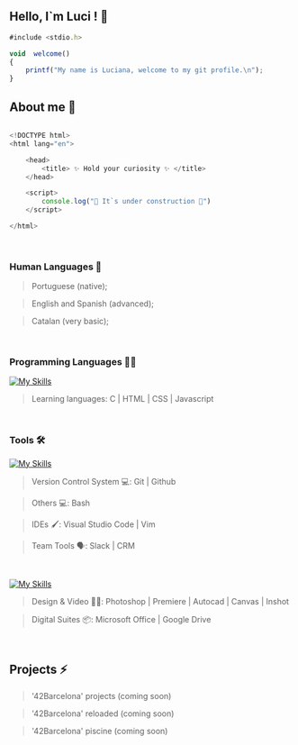 ###  <h2> Hello, I`m Luci ! 👋 </h2>

  
```javascript
#include <stdio.h>

void  welcome()
{
    printf("My name is Luciana, welcome to my git profile.\n");
}
```

## About me 🌱

```javascript

<!DOCTYPE html>
<html lang="en">

    <head>
        <title> ✨ Hold your curiosity ✨ </title>
    </head>

    <script>
        console.log("🚧 It`s under construction 🚧")
    </script>

</html>

```

>
>
<br>

<h3> Human Languages 💬 </h3>

> Portuguese (native);

> English and Spanish (advanced);

> Catalan (very basic);

<br>

<h3> Programming Languages 👨‍💻 </h3>

[![My Skills](https://skillicons.dev/icons?i=c,html,css,js)](https://skillicons.dev)

> Learning languages: C | HTML | CSS | Javascript

<br>

<h3> Tools 🛠️ </h3>

[![My Skills](https://skillicons.dev/icons?i=git,github,vim,vscode)](https://skillicons.dev)

> Version Control System 💻:  Git | Github

> Others 💻:  Bash

> IDEs 🖌️:  Visual Studio Code | Vim

> Team Tools 🗣️:  Slack | CRM

<br>

[![My Skills](https://skillicons.dev/icons?i=autocad,wordpress)](https://skillicons.dev)

> Design & Video 👨‍🎨:  Photoshop | Premiere | Autocad | Canvas | Inshot

> Digital Suites 📦:  Microsoft Office | Google Drive

<br>

## Projects ⚡

> '42Barcelona' projects (coming soon)

> '42Barcelona' reloaded (coming soon)

> '42Barcelona' piscine  (coming soon)

<!--
 [`Hello`]
 <`Hello`/>
 :strawberry: Olá :strawberry: Hola :strawberry: こんにちは 
 🔭  🌱  👯  🤔  💬  📫 How to reach me: 😄 ✨ ⚡ Fun fact:
-->

